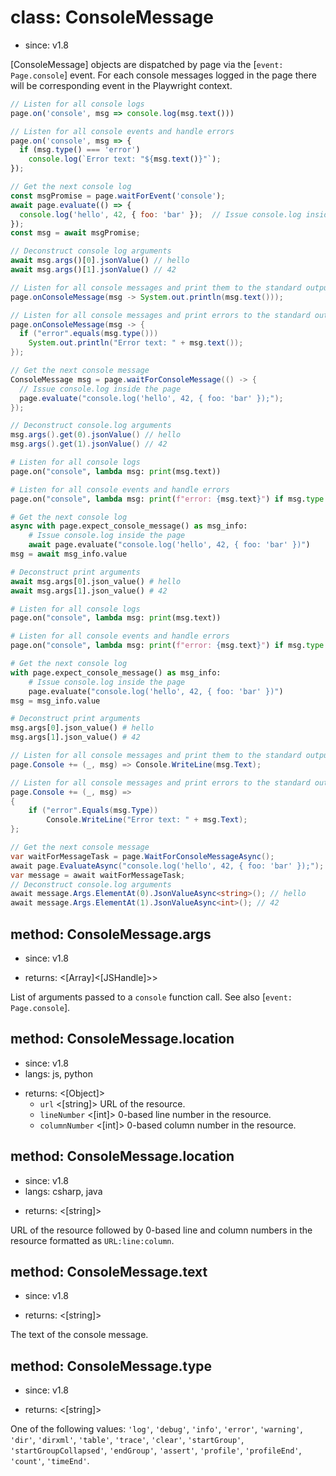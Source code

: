 # class: ConsoleMessage
* since: v1.8

[ConsoleMessage] objects are dispatched by page via the [`event: Page.console`] event.
For each console messages logged in the page there will be corresponding event in the Playwright
context.

```js
// Listen for all console logs
page.on('console', msg => console.log(msg.text()))

// Listen for all console events and handle errors
page.on('console', msg => {
  if (msg.type() === 'error')
    console.log(`Error text: "${msg.text()}"`);
});

// Get the next console log
const msgPromise = page.waitForEvent('console');
await page.evaluate(() => {
  console.log('hello', 42, { foo: 'bar' });  // Issue console.log inside the page
});
const msg = await msgPromise;

// Deconstruct console log arguments
await msg.args()[0].jsonValue() // hello
await msg.args()[1].jsonValue() // 42
```

```java
// Listen for all console messages and print them to the standard output.
page.onConsoleMessage(msg -> System.out.println(msg.text()));

// Listen for all console messages and print errors to the standard output.
page.onConsoleMessage(msg -> {
  if ("error".equals(msg.type()))
    System.out.println("Error text: " + msg.text());
});

// Get the next console message
ConsoleMessage msg = page.waitForConsoleMessage(() -> {
  // Issue console.log inside the page
  page.evaluate("console.log('hello', 42, { foo: 'bar' });");
});

// Deconstruct console.log arguments
msg.args().get(0).jsonValue() // hello
msg.args().get(1).jsonValue() // 42
```

```python async
# Listen for all console logs
page.on("console", lambda msg: print(msg.text))

# Listen for all console events and handle errors
page.on("console", lambda msg: print(f"error: {msg.text}") if msg.type == "error" else None)

# Get the next console log
async with page.expect_console_message() as msg_info:
    # Issue console.log inside the page
    await page.evaluate("console.log('hello', 42, { foo: 'bar' })")
msg = await msg_info.value

# Deconstruct print arguments
await msg.args[0].json_value() # hello
await msg.args[1].json_value() # 42
```

```python sync
# Listen for all console logs
page.on("console", lambda msg: print(msg.text))

# Listen for all console events and handle errors
page.on("console", lambda msg: print(f"error: {msg.text}") if msg.type == "error" else None)

# Get the next console log
with page.expect_console_message() as msg_info:
    # Issue console.log inside the page
    page.evaluate("console.log('hello', 42, { foo: 'bar' })")
msg = msg_info.value

# Deconstruct print arguments
msg.args[0].json_value() # hello
msg.args[1].json_value() # 42
```

```csharp
// Listen for all console messages and print them to the standard output.
page.Console += (_, msg) => Console.WriteLine(msg.Text);

// Listen for all console messages and print errors to the standard output.
page.Console += (_, msg) =>
{
    if ("error".Equals(msg.Type))
        Console.WriteLine("Error text: " + msg.Text);
};

// Get the next console message
var waitForMessageTask = page.WaitForConsoleMessageAsync();
await page.EvaluateAsync("console.log('hello', 42, { foo: 'bar' });");
var message = await waitForMessageTask;
// Deconstruct console.log arguments
await message.Args.ElementAt(0).JsonValueAsync<string>(); // hello
await message.Args.ElementAt(1).JsonValueAsync<int>(); // 42
```

## method: ConsoleMessage.args
* since: v1.8
- returns: <[Array]<[JSHandle]>>

List of arguments passed to a `console` function call. See also [`event: Page.console`].

## method: ConsoleMessage.location
* since: v1.8
* langs: js, python
- returns: <[Object]>
  - `url` <[string]> URL of the resource.
  - `lineNumber` <[int]> 0-based line number in the resource.
  - `columnNumber` <[int]> 0-based column number in the resource.

## method: ConsoleMessage.location
* since: v1.8
* langs: csharp, java
- returns: <[string]>

URL of the resource followed by 0-based line and column numbers in the resource formatted as `URL:line:column`.

## method: ConsoleMessage.text
* since: v1.8
- returns: <[string]>

The text of the console message.

## method: ConsoleMessage.type
* since: v1.8
- returns: <[string]>

One of the following values: `'log'`, `'debug'`, `'info'`, `'error'`, `'warning'`, `'dir'`, `'dirxml'`, `'table'`,
`'trace'`, `'clear'`, `'startGroup'`, `'startGroupCollapsed'`, `'endGroup'`, `'assert'`, `'profile'`, `'profileEnd'`,
`'count'`, `'timeEnd'`.
